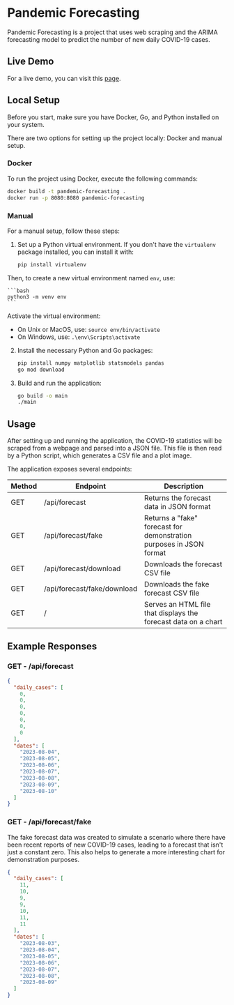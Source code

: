 # Pandemic Forecasting 

Pandemic Forecasting is a project that uses web scraping and the ARIMA forecasting model to predict the number of new daily COVID-19 cases.

## Live Demo
For a live demo, you can visit this [page](https://pandemic-forecasting-production.up.railway.app/).

## Local Setup
Before you start, make sure you have Docker, Go, and Python installed on your system.

There are two options for setting up the project locally: Docker and manual setup.

### Docker
To run the project using Docker, execute the following commands:
```bash
docker build -t pandemic-forecasting .
docker run -p 8080:8080 pandemic-forecasting
```

### Manual
For a manual setup, follow these steps:

1. Set up a Python virtual environment. If you don't have the `virtualenv` package installed, you can install it with:

    ```bash  
    pip install virtualenv
    ```

Then, to create a new virtual environment named `env`, use:

    ```bash
    python3 -m venv env
    ```

Activate the virtual environment:
- On Unix or MacOS, use: `source env/bin/activate`
- On Windows, use: `.\env\Scripts\activate`

2. Install the necessary Python and Go packages:

    ```bash
    pip install numpy matplotlib statsmodels pandas
    go mod download
    ```
3. Build and run the application:

    ```bash
    go build -o main
    ./main
    ```
## Usage
After setting up and running the application, the COVID-19 statistics will be scraped from a webpage and parsed into a JSON file. This file is then read by a Python script, which generates a CSV file and a plot image. 

The application exposes several endpoints:

| Method | Endpoint | Description |
| --- | --- | --- |
| GET | /api/forecast | Returns the forecast data in JSON format |
| GET | /api/forecast/fake | Returns a "fake" forecast for demonstration purposes in JSON format |
| GET | /api/forecast/download | Downloads the forecast CSV file |
| GET | /api/forecast/fake/download | Downloads the fake forecast CSV file |
| GET | / | Serves an HTML file that displays the forecast data on a chart |

## Example Responses
### GET - /api/forecast
```json
{
  "daily_cases": [
    0,
    0,
    0,
    0,
    0,
    0,
    0
  ],
  "dates": [
    "2023-08-04",
    "2023-08-05",
    "2023-08-06",
    "2023-08-07",
    "2023-08-08",
    "2023-08-09",
    "2023-08-10"
  ]
}
```

### GET - /api/forecast/fake
The fake forecast data was created to simulate a scenario where there have been recent reports of new COVID-19 cases, leading to a forecast that isn't just a constant zero. This also helps to generate a more interesting chart for demonstration purposes.
```json
{
  "daily_cases": [
    11,
    10,
    9,
    9,
    10,
    11,
    11
  ],
  "dates": [
    "2023-08-03",
    "2023-08-04",
    "2023-08-05",
    "2023-08-06",
    "2023-08-07",
    "2023-08-08",
    "2023-08-09"
  ]
}
```
